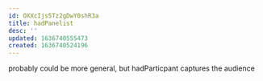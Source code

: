 ```yaml
---
id: OXXcIjs5Tz2gDwY0shR3a
title: hadPanelist
desc: ''
updated: 1636740555473
created: 1636740524196
---
```





probably could be more general, but hadParticpant captures the audience
